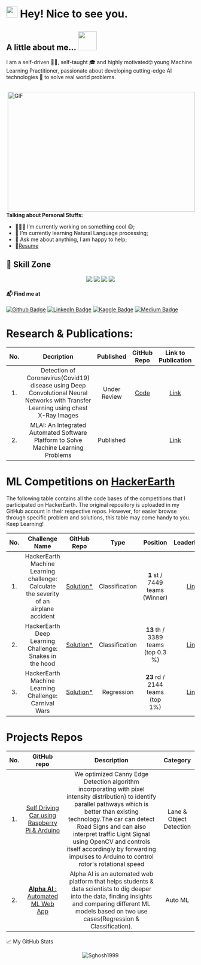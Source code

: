 <h1><img src="https://emojis.slackmojis.com/emojis/images/1531849430/4246/blob-sunglasses.gif?1531849430" width="30"/> Hey! Nice to see you.</h1>


## A little about me...  <img src="https://media.giphy.com/media/VgCDAzcKvsR6OM0uWg/giphy.gif" width="50">

I am a self-driven 👨‍💻, self-taught 🎓 and highly motivated🤓 young Machine Learning Practitioner, passionate about developing cutting-edge AI technologies 💫 to solve real world problems.  <br/>

<br/>

  <img align="right" alt="GIF" src="https://github.com/abhisheknaiidu/abhisheknaiidu/blob/master/code.gif?raw=true" width="500" height="320" />
  
**Talking about Personal Stuffs:**

- 👨🏽‍💻 I’m currently working on something cool :wink:;
- 🌱 I’m currently learning Natural Language processing; 
- 💬 Ask me about anything, I am happy to help;
- 📝[Resume](https://drive.google.com/drive/folders/105Tdrd5TnMvNK0SBw2yc408bE-vbCLjb)







##  🤹 Skill Zone
<p align="center">
<img src="https://img.shields.io/badge/Keras%20-%23D00000.svg?&style=flat-square&logo=Keras&logoColor=white"/> <img src="https://img.shields.io/badge/Numpy-013220?&style=flat-square&logo=numpy"/> <img src="https://img.shields.io/badge/Pandas-130654?&style=flat-square&logo=pandas"/> <img src="https://img.shields.io/badge/Scikit--Learn-grey?&style=flat-square&logo=scikit-learn"/> 
</p>


#### 📬 Find me at
[![Github Badge](http://img.shields.io/badge/-GitHub-black?style=for-the-badge&logo=twitter&logoColor=white&link=https://github.com/Sghosh1999)](https://github.com/Sghosh1999) [![LinkedIn Badge](https://img.shields.io/badge/-LinkedIn-blue?style=for-the-badge&logo=Linkedin&logoColor=white&link=https://www.linkedin.com/in/sayantan-ghosh1999/)](https://linkedin.com/in/sayantan-ghosh1999) [![Kaggle Badge](http://img.shields.io/badge/-Kaggle-black?style=for-the-badge&logo=kaggle&link=https://www.kaggle.com/sghosh99/)](https://www.kaggle.com/sghosh99) [![Medium Badge](https://img.shields.io/badge/-Medium-black?style=for-the-badge&logo=Medium&link=https://medium.com/@gsayantan1999)](https://medium.com/@gsayantan1999)

	
# Research & Publications:

| No. |        Decription             |          Published            |      GitHub Repo      | Link to Publication | 
| :---: | :---------------------------------------------------------------------------------------------------------------------------------------------------------------------: | :--------------------------------------------------------------------------------------: | :-----------------------------------------------------------------:| :--------------------: |
| 1. | Detection of Coronavirus(Covid19) disease using Deep Convolutional Neural Networks with Transfer Learning using chest X-Ray Images| Under Review | [Code](https://github.com/Sghosh1999/Fine-Tuned-VGG16-Transfer-learning-Based-Covid19-Xray)| [Link](https://link.springer.com/chapter/10.1007/978-981-16-0935-0_4) |
| 2. | MLAI: An Integrated Automated Software Platform to Solve Machine Learning Problems| Published | | [Link](https://link.springer.com/chapter/10.1007/978-981-15-8685-9_7)|


	
	
# ML Competitions on [HackerEarth](https://www.hackerearth.com/challenges/)

The following table contains all the code bases of the competitions that I participated on HackerEarth. The original repository is uploaded in my GitHub account in their respective repos. However, for easier browse through specific problem and solutions, this table may come handy to you. Keep Learning!

| No. |                                  Challenge Name                                  |                                                                                           GitHub Repo                                                                                            |      Type      |                       Position                        | LeaderBoard |
| :-: | :------------------------------------------------------------------------------: | :-----------------------------------------------------------------------------------------------------------------------------------------------------------------------------------------: | :------------: | :---------------------------------------------------: | :---------: |
|  1.  |  HackerEarth Machine Learning challenge: Calculate the severity of an airplane accident       |         [Solution*](https://github.com/Sghosh1999/Winning-Solution-of-Hackerearth-Machine-Learning-Hackath)         | Classification |   **1** st / 7449 teams (Winner)        | [Link](https://www.hackerearth.com/challenges/competitive/airplane-accident-severity-hackerearth-machine-learning-challenge/leaderboard/how-severe-can-an-airplane-accident-be-03e7a3f1/) |
|  2.  |           HackerEarth Deep Learning Challenge: Snakes in the hood         |         [Solution*](https://www.kaggle.com/sghosh99/hackerearth-dl-challenge-rank-5-fast-ai)         | Classification |    **13** th / 3389 teams (top 0.3 %)       | [Link](https://www.hackerearth.com/challenges/competitive/hackerearth-deep-learning-challenge-snake-breed-detection/leaderboard/identify-the-snake-breed-5-66d9a9f5/) |
|  3. |           HackerEarth Machine Learning Challenge: Carnival Wars       |         [Solution*](https://www.kaggle.com/sghosh99/carnival-wars-eda-modeling-rank-15-solution)         | Regression |**23** rd / 2144 teams (top 1%)      | [Link](https://www.hackerearth.com/challenges/competitive/hackerearth-machine-learning-challenge-predict-selling-price/leaderboard/predict-the-price-5-fe7f8735/page/1/) |

# Projects Repos

| No. |                                  GitHub repo                                  |                                                                                           Description                                                                                            |      Category      |
| :-: | :------------------------------------------------------------------------------: | :-----------------------------------------------------------------------------------------------------------------------------------------------------------------------------------------: | :------------: |
|  1. |  [Self Driving Car using Raspberry Pi & Arduino](https://github.com/Sghosh1999/Self_Driven_Car)       |         We optimized Canny Edge Detection algorithm incorporating with pixel intensity distribution} to identify parallel pathways which is better than existing technology.The car can detect Road Signs and can also interpret traffic Light Signal using OpenCV and controls itself accordingly by forwarding impulses to Arduino to control rotor's rotational speed         | Lane & Object Detection |  
|  2. |  [**Alpha AI** : Automated ML Web App](https://github.com/Sghosh1999/AlphaAI-Minor-Project-6th-Sem)       |         Alpha AI is an automated web platform that helps students & data scientists to dig deeper into the data, finding insights and comparing different ML models based on two use cases(Regression & Classification). | Auto ML |  

📈 My GitHub Stats

<p align="center"> <img src="https://github-readme-stats.vercel.app/api?username=Sghosh1999&show_icons=true&theme=gotham" alt="Sghosh1999" /> 


